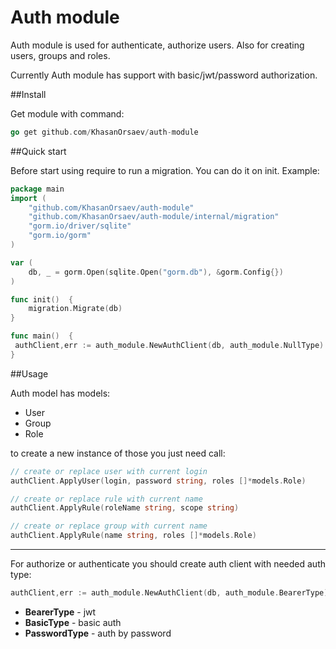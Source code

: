Auth module
==

Auth module is used for authenticate, authorize users. Also for creating
users, groups and roles.

Currently Auth module has support with basic/jwt/password authorization.

##Install

Get module with command:
```go
go get github.com/KhasanOrsaev/auth-module
```
 
##Quick start

Before start using require to run a migration. You can do it on init.
Example:
```go
package main
import (
    "github.com/KhasanOrsaev/auth-module"
    "github.com/KhasanOrsaev/auth-module/internal/migration"
    "gorm.io/driver/sqlite"
    "gorm.io/gorm"
)

var (
    db, _ = gorm.Open(sqlite.Open("gorm.db"), &gorm.Config{})
)

func init()  {  
    migration.Migrate(db)
}

func main()  {
 authClient,err := auth_module.NewAuthClient(db, auth_module.NullType)
}
``` 

##Usage

Auth model has models:
* User
* Group
* Role

to create a new instance of those you just need call:
```go
// create or replace user with current login
authClient.ApplyUser(login, password string, roles []*models.Role)

// create or replace rule with current name
authClient.ApplyRule(roleName string, scope string)

// create or replace group with current name
authClient.ApplyRule(name string, roles []*models.Role)
```
---
For authorize or authenticate you should create auth client with needed
auth type:
```go
authClient,err := auth_module.NewAuthClient(db, auth_module.BearerType)
```

* __BearerType__ - jwt
* __BasicType__ - basic auth
* __PasswordType__ - auth by password